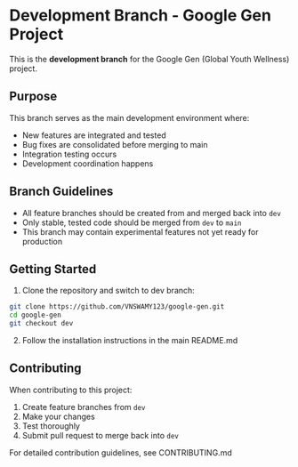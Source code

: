 # Development Branch - Google Gen Project

This is the **development branch** for the Google Gen (Global Youth Wellness) project.

## Purpose

This branch serves as the main development environment where:
- New features are integrated and tested
- Bug fixes are consolidated before merging to main
- Integration testing occurs
- Development coordination happens

## Branch Guidelines

- All feature branches should be created from and merged back into `dev`
- Only stable, tested code should be merged from `dev` to `main`
- This branch may contain experimental features not yet ready for production

## Getting Started

1. Clone the repository and switch to dev branch:
```bash
git clone https://github.com/VNSWAMY123/google-gen.git
cd google-gen
git checkout dev
```

2. Follow the installation instructions in the main README.md

## Contributing

When contributing to this project:
1. Create feature branches from `dev`
2. Make your changes
3. Test thoroughly
4. Submit pull request to merge back into `dev`

For detailed contribution guidelines, see CONTRIBUTING.md
